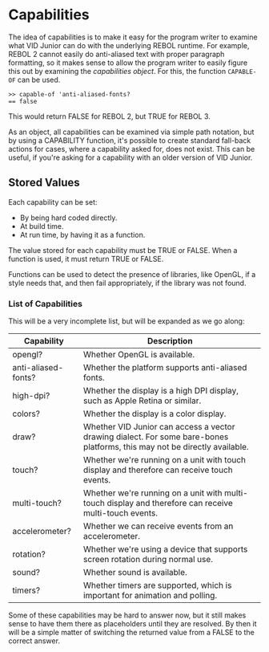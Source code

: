 # Capabilities

The idea of capabilities is to make it easy for the program writer to examine what VID Junior can do with the underlying REBOL runtime. For example, REBOL 2 cannot easily do anti-aliased text with proper paragraph formatting, so it makes sense to allow the program writer to easily figure this out by examining the *capabilities object*. For this, the function ```CAPABLE-OF``` can be used.

```rebol
>> capable-of 'anti-aliased-fonts?
== false
````

This would return FALSE for REBOL 2, but TRUE for REBOL 3.

As an object, all capabilities can be examined via simple path notation, but by using a CAPABILITY function, it's possible to create standard fall-back actions for cases, where a capability asked for, does not exist. This can be useful, if you're asking for a capability with an older version of VID Junior.

## Stored Values

Each capability can be set:

* By being hard coded directly.
* At build time.
* At run time, by having it as a function.

The value stored for each capability must be TRUE or FALSE. When a function is used, it must return TRUE or FALSE.

Functions can be used to detect the presence of libraries, like OpenGL, if a style needs that, and then fail appropriately, if the library was not found.

### List of Capabilities

This will be a very incomplete list, but will be expanded as we go along:

|Capability|Description|
|----------|-----------|
|opengl?|Whether OpenGL is available.|
|anti-aliased-fonts?|Whether the platform supports anti-aliased fonts.|
|high-dpi?|Whether the display is a high DPI display, such as Apple Retina or similar.|
|colors?|Whether the display is a color display.|
|draw?|Whether VID Junior can access a vector drawing dialect. For some bare-bones platforms, this may not be directly available.|
|touch?|Whether we're running on a unit with touch display and therefore can receive touch events.|
|multi-touch?|Whether we're running on a unit with multi-touch display and therefore can receive multi-touch events.|
|accelerometer?|Whether we can receive events from an accelerometer.|
|rotation?|Whether we're using a device that supports screen rotation during normal use.|
|sound?|Whether sound is available.|
|timers?|Whether timers are supported, which is important for animation and polling.|

Some of these capabilities may be hard to answer now, but it still makes sense to have them there as placeholders until they are resolved. By then it will be a simple matter of switching the returned value from a FALSE to the correct answer.
